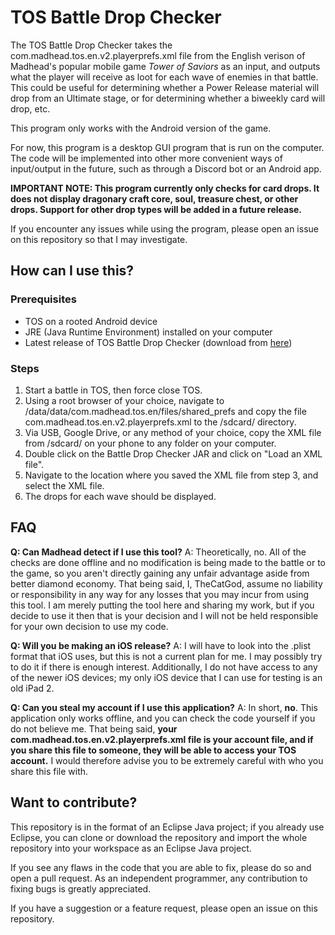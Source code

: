 # TOS Battle Drop Checker

The TOS Battle Drop Checker takes the com.madhead.tos.en.v2.playerprefs.xml file from the English verison of Madhead's popular mobile game *Tower of Saviors* as an input, and outputs what the player will receive as loot for each wave of enemies in that battle. This could be useful for determining whether a Power Release material will drop from an Ultimate stage, or for determining whether a biweekly card will drop, etc.

This program only works with the Android version of the game.

For now, this program is a desktop GUI program that is run on the computer. The code will be implemented into other more convenient ways of input/output in the future, such as through a Discord bot or an Android app.

**IMPORTANT NOTE: This program currently only checks for card drops. It does not display dragonary craft core, soul, treasure chest, or other drops. Support for other drop types will be added in a future release.**

If you encounter any issues while using the program, please open an issue on this repository so that I may investigate.

## How can I use this?

### Prerequisites
* TOS on a rooted Android device
* JRE (Java Runtime Environment) installed on your computer
* Latest release of TOS Battle Drop Checker (download from [here](https://github.com/CursedBlackCat/TOS-Battle-Drop-Checker/releases))

### Steps
1. Start a battle in TOS, then force close TOS.
2. Using a root browser of your choice, navigate to /data/data/com.madhead.tos.en/files/shared_prefs and copy the file com.madhead.tos.en.v2.playerprefs.xml to the /sdcard/ directory.
3. Via USB, Google Drive, or any method of your choice, copy the XML file from /sdcard/ on your phone to any folder on your computer.
4. Double click on the Battle Drop Checker JAR and click on "Load an XML file".
5. Navigate to the location where you saved the XML file from step 3, and select the XML file.
6. The drops for each wave should be displayed.

## FAQ
**Q: Can Madhead detect if I use this tool?**
A: Theoretically, no. All of the checks are done offline and no modification is being made to the battle or to the game, so you aren't directly gaining any unfair advantage aside from better diamond economy. That being said, I, TheCatGod, assume no liability or responsibility in any way for any losses that you may incur from using this tool. I am merely putting the tool here and sharing my work, but if you decide to use it then that is your decision and I will not be held responsible for your own decision to use my code.

**Q: Will you be making an iOS release?**
A: I will have to look into the .plist format that iOS uses, but this is not a current plan for me. I may possibly try to do it if there is enough interest. Additionally, I do not have access to any of the newer iOS devices; my only iOS device that I can use for testing is an old iPad 2.

**Q: Can you steal my account if I use this application?**
A: In short, **no**. This application only works offline, and you can check the code yourself if you do not believe me. That being said, **your com.madhead.tos.en.v2.playerprefs.xml file is your account file, and if you share this file to someone, they will be able to access your TOS account.** I would therefore advise you to be extremely careful with who you share this file with.

## Want to contribute?

This repository is in the format of an Eclipse Java project; if you already use Eclipse, you can clone or download the repository and import the whole repository into your workspace as an Eclipse Java project.

If you see any flaws in the code that you are able to fix, please do so and open a pull request. As an independent programmer, any contribution to fixing bugs is greatly appreciated.

If you have a suggestion or a feature request, please open an issue on this repository.
